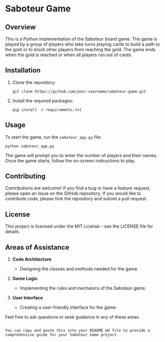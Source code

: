 # Saboteur Game

## Overview
This is a Python implementation of the Saboteur board game. The game is played by a group of players who take turns playing cards to build a path to the gold or to block other players from reaching the gold. The game ends when the gold is reached or when all players run out of cards.

## Installation
1. Clone the repository: 
   ```
   git clone https://github.com/your-username/saboteur-game.git
   ```
2. Install the required packages: 
   ```
   pip install -r requirements.txt
   ```

## Usage
To start the game, run the `saboteur_app.py` file:
```
python saboteur_app.py
```
The game will prompt you to enter the number of players and their names. Once the game starts, follow the on-screen instructions to play.

## Contributing
Contributions are welcome! If you find a bug or have a feature request, please open an issue on the GitHub repository. If you would like to contribute code, please fork the repository and submit a pull request.

## License
This project is licensed under the MIT License - see the LICENSE file for details.

## Areas of Assistance

1. **Code Architecture**
   - Designing the classes and methods needed for the game.
  
2. **Game Logic**
   - Implementing the rules and mechanics of the Saboteur game.

3. **User Interface**
   - Creating a user-friendly interface for the game.

Feel free to ask questions or seek guidance in any of these areas.
```

You can copy and paste this into your README.md file to provide a comprehensive guide for your Saboteur Game project.